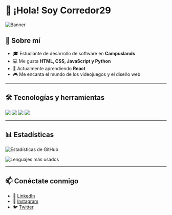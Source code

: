 # 👋 ¡Hola! Soy Corredor29  

![Banner](https://i.imgur.com/abcd123.png) <!-- Aquí puedes poner un banner -->

## 🚀 Sobre mí
- 🎓 Estudiante de desarrollo de software en **Campuslands**  
- 💻 Me gusta **HTML, CSS, JavaScript y Python**  
- 🌱 Actualmente aprendiendo **React**  
- 🎮 Me encanta el mundo de los videojuegos y el diseño web  

---

## 🛠️ Tecnologías y herramientas
<p align="left">
  <img src="https://img.shields.io/badge/HTML5-E34F26?style=for-the-badge&logo=html5&logoColor=white"/>
  <img src="https://img.shields.io/badge/CSS3-1572B6?style=for-the-badge&logo=css3&logoColor=white"/>
  <img src="https://img.shields.io/badge/JavaScript-323330?style=for-the-badge&logo=javascript&logoColor=F7DF1E"/>
  <img src="https://img.shields.io/badge/Python-3776AB?style=for-the-badge&logo=python&logoColor=white"/>
</p>

---

## 📊 Estadísticas
![Estadísticas de GitHub](https://github-readme-stats.vercel.app/api?username=corredor29&show_icons=true&theme=radical)

![Lenguajes más usados](https://github-readme-stats.vercel.app/api/top-langs/?username=corredor29&layout=compact&theme=radical)

---

## 📫 Conéctate conmigo
- 💼 [LinkedIn](https://linkedin.com/in/tuusuario)  
- 📸 [Instagram](https://instagram.com/tuusuario)  
- 🐦 [Twitter](https://twitter.com/tuusuario)
